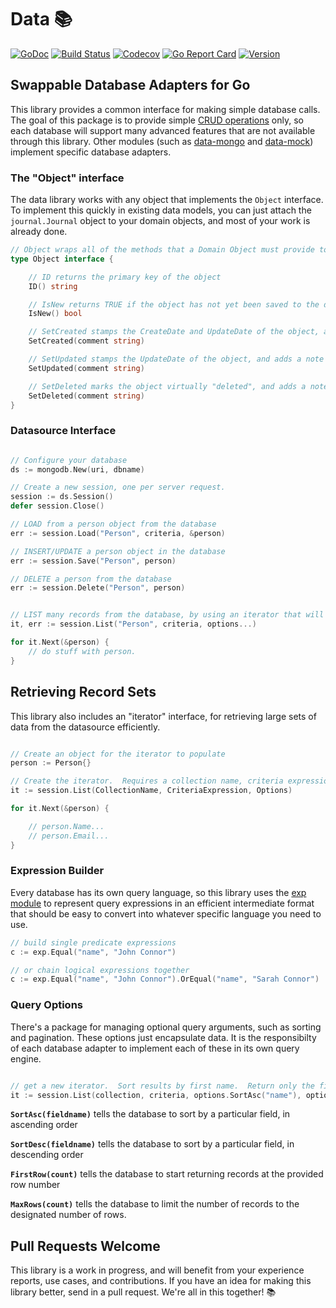 # Data 📚

[![GoDoc](https://img.shields.io/badge/go-documentation-blue.svg?style=flat-square)](http://pkg.go.dev/github.com/benpate/data)
[![Build Status](https://img.shields.io/github/workflow/status/benpate/data/Go/master)](https://github.com/benpate/data/actions/workflows/go.yml)
[![Codecov](https://img.shields.io/codecov/c/github/benpate/data.svg?style=flat-square)](https://codecov.io/gh/benpate/data)
[![Go Report Card](https://goreportcard.com/badge/github.com/benpate/data?style=flat-square)](https://goreportcard.com/report/github.com/benpate/data)
[![Version](https://img.shields.io/github/v/release/benpate/data?include_prereleases&style=flat-square&color=brightgreen)](https://github.com/benpate/data/releases)

## Swappable Database Adapters for Go

This library provides a common interface for making simple database calls.  The goal of this package is to provide simple [CRUD operations](https://en.wikipedia.org/wiki/Create%2C_read%2C_update_and_delete) only, so each database will support many advanced features that are not available through this library.  Other modules (such as [data-mongo](https://github.com/benpate/data-mongo) and [data-mock](https://github.com/benpate/data-mock)) implement specific database adapters.

### The "Object" interface

The data library works with any object that implements the `Object` interface.  To implement this quickly in existing data models, you can just attach the `journal.Journal` object to your domain objects, and most of your work is already done.

```go
// Object wraps all of the methods that a Domain Object must provide to Presto
type Object interface {

    // ID returns the primary key of the object
    ID() string

    // IsNew returns TRUE if the object has not yet been saved to the database
    IsNew() bool

    // SetCreated stamps the CreateDate and UpdateDate of the object, and adds a note to the Journal.
    SetCreated(comment string)

    // SetUpdated stamps the UpdateDate of the object, and adds a note to the Journal.
    SetUpdated(comment string)

    // SetDeleted marks the object virtually "deleted", and adds a note to the Journal.
    SetDeleted(comment string)
}
```

### Datasource Interface

```go

// Configure your database
ds := mongodb.New(uri, dbname)

// Create a new session, one per server request.
session := ds.Session()
defer session.Close()

// LOAD from a person object from the database
err := session.Load("Person", criteria, &person)

// INSERT/UPDATE a person object in the database
err := session.Save("Person", person)

// DELETE a person from the database
err := session.Delete("Person", person)


// LIST many records from the database, by using an iterator that will loop through all records that match the provided criteria.
it, err := session.List("Person", criteria, options...)

for it.Next(&person) {
    // do stuff with person.
}
```

## Retrieving Record Sets

This library also includes an "iterator" interface, for retrieving large sets of data from the datasource efficiently.

```go

// Create an object for the iterator to populate
person := Person{}

// Create the iterator.  Requires a collection name, criteria expression (below), and options (also below, such as sorting and pagination)
it := session.List(CollectionName, CriteriaExpression, Options)

for it.Next(&person) {

    // person.Name...
    // person.Email...
}
```

### Expression Builder

Every database has its own query language, so this library uses the [exp module](https://github.com/benpate/exp) to represent query expressions in an efficient intermediate format that should be easy to convert into whatever specific language you need to use.

```go
// build single predicate expressions
c := exp.Equal("name", "John Connor")

// or chain logical expressions together
c := exp.Equal("name", "John Connor").OrEqual("name", "Sarah Connor")
```

### Query Options

There's a package for managing optional query arguments, such as sorting and pagination.  These options just encapsulate data.  It is the responsibilty of each database adapter to implement each of these in its own query engine.

```go

// get a new iterator.  Sort results by first name.  Return only the first 100 rows.
it := session.List(collection, criteria, options.SortAsc("name"), options.MaxRows(100))
```

**`SortAsc(fieldname)`** tells the database to sort by a particular field, in ascending order

**`SortDesc(fieldname)`** tells the database to sort by a particular field, in descending order

**`FirstRow(count)`** tells the database to start returning records at the provided row number

**`MaxRows(count)`** tells the database to limit the number of records to the designated number of rows.

## Pull Requests Welcome

This library is a work in progress, and will benefit from your experience reports, use cases, and contributions.  If you have an idea for making this library better, send in a pull request.  We're all in this together! 📚
